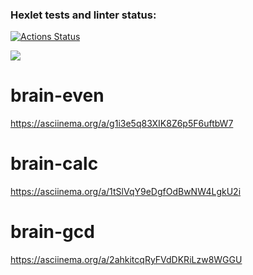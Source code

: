 ### Hexlet tests and linter status:
[![Actions Status](https://github.com/miley777/frontend-project-44/actions/workflows/hexlet-check.yml/badge.svg)](https://github.com/miley777/frontend-project-44/actions)

<a href="https://codeclimate.com/github/miley777/frontend-project-44/maintainability"><img src="https://api.codeclimate.com/v1/badges/0324022578cfd58048c8/maintainability" /></a>

# brain-even

https://asciinema.org/a/g1i3e5q83XIK8Z6p5F6uftbW7

# brain-calc

https://asciinema.org/a/1tSlVqY9eDgfOdBwNW4LgkU2i

# brain-gcd

https://asciinema.org/a/2ahkitcqRyFVdDKRiLzw8WGGU
